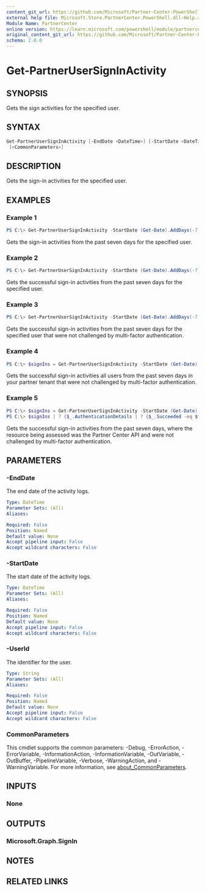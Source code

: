 ```yaml
---
content_git_url: https://github.com/Microsoft/Partner-Center-PowerShell/blob/master/docs/help/Get-PartnerUserSignInActivity.md
external help file: Microsoft.Store.PartnerCenter.PowerShell.dll-Help.xml
Module Name: PartnerCenter
online version: https://learn.microsoft.com/powershell/module/partnercenter/Get-PartnerUserSignInActivity
original_content_git_url: https://github.com/Microsoft/Partner-Center-PowerShell/blob/master/docs/help/Get-PartnerUserSignInActivity.md
schema: 2.0.0
---
```


# Get-PartnerUserSignInActivity

## SYNOPSIS
Gets the sign activities for the specified user.

## SYNTAX

```powershell
Get-PartnerUserSignInActivity [-EndDate <DateTime>] [-StartDate <DateTime>] [-UserId <String>]
 [<CommonParameters>]
```

## DESCRIPTION
Gets the sign-in activities for the specified user.

## EXAMPLES

### Example 1
```powershell
PS C:\> Get-PartnerUserSignInActivity -StartDate (Get-Date).AddDays(-7) -UserId '3dd89389-b34c-4f5a-975d-516df5694d7e'
```

Gets the sign-in activities from the past seven days for the specified user.

### Example 2
```powershell
PS C:\> Get-PartnerUserSignInActivity -StartDate (Get-Date).AddDays(-7) -UserId '3dd89389-b34c-4f5a-975d-516df5694d7e' | ? {$_.AuthenticationDetails | ? {$_.Succeeded -eq $true}}
```

Gets the successful sign-in activities from the past seven days for the specified user.

### Example 3
```powershell
PS C:\> Get-PartnerUserSignInActivity -StartDate (Get-Date).AddDays(-7) -UserId '3dd89389-b34c-4f5a-975d-516df5694d7e' | ? {$_.AuthenticationDetails | ? {$_.Succeeded -eq $true}} | ? {$_.MfaDetail -eq $null}
```

Gets the successful sign-in activities from the past seven days for the specified user that were not challenged by multi-factor authentication.

### Example 4
```powershell
PS C:\> $signIns = Get-PartnerUserSignInActivity -StartDate (Get-Date).AddDays(-7) | ? {$_.AuthenticationDetails | ? {$_.Succeeded -eq $true}} | ? {$_.MfaDetail -eq $null}
```

Gets the successful sign-in activities all users from the past seven days in your partner tenant that were not challenged by multi-factor authentication.

### Example 5
```powershell
PS C:\> $signIns = Get-PartnerUserSignInActivity -StartDate (Get-Date).AddDays(-7)
PS C:\> $signIns | ? {$_.AuthenticationDetails | ? {$_.Succeeded -eq $true}} | ? {$_.MfaDetail -eq $null} | ? {$_.ResourceId -eq 'fa3d9a0c-3fb0-42cc-9193-47c7ecd2edbd'}
```

Gets the successful sign-in activities from the past seven days, where the resource being assessed was the Partner Center API and were not challenged by multi-factor authentication.

## PARAMETERS

### -EndDate
The end date of the activity logs.

```yaml
Type: DateTime
Parameter Sets: (All)
Aliases:

Required: False
Position: Named
Default value: None
Accept pipeline input: False
Accept wildcard characters: False
```

### -StartDate
The start date of the activity logs.

```yaml
Type: DateTime
Parameter Sets: (All)
Aliases:

Required: False
Position: Named
Default value: None
Accept pipeline input: False
Accept wildcard characters: False
```

### -UserId
The identifier for the user.

```yaml
Type: String
Parameter Sets: (All)
Aliases:

Required: False
Position: Named
Default value: None
Accept pipeline input: False
Accept wildcard characters: False
```

### CommonParameters
This cmdlet supports the common parameters: -Debug, -ErrorAction, -ErrorVariable, -InformationAction, -InformationVariable, -OutVariable, -OutBuffer, -PipelineVariable, -Verbose, -WarningAction, and -WarningVariable. For more information, see [about_CommonParameters](http://go.microsoft.com/fwlink/?LinkID=113216).

## INPUTS

### None

## OUTPUTS

### Microsoft.Graph.SignIn

## NOTES

## RELATED LINKS

